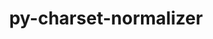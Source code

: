 ---
title: "py-charset-normalizer"
layout: cache
categories: [package, develop-2025-01-19]
meta: {"versions": ["3.3.0"], "compilers": ["gcc@=11.1.0", "gcc@=11.4.0", "gcc@=13.2.0", "gcc@=7.3.1", "gcc@=9.4.0", "oneapi@=2024.2.1"], "oss": ["amzn2", "ubuntu20.04", "ubuntu22.04", "ubuntu24.04"], "platforms": ["linux"], "targets": ["aarch64", "neoverse_v2", "ppc64le", "x86_64_v3"], "stacks": ["aws-isc", "aws-isc-aarch64", "data-vis-sdk", "e4s", "e4s-neoverse-v2", "e4s-oneapi", "e4s-power", "ml-linux-aarch64-cpu", "ml-linux-aarch64-cuda", "ml-linux-x86_64-cpu", "ml-linux-x86_64-cuda", "ml-linux-x86_64-rocm", "root"], "num_specs": 26, "num_specs_by_stack": {"aws-isc-aarch64": 1, "root": 26, "aws-isc": 1, "e4s-power": 4, "data-vis-sdk": 1, "e4s-neoverse-v2": 3, "e4s": 4, "e4s-oneapi": 6, "ml-linux-aarch64-cuda": 3, "ml-linux-aarch64-cpu": 3, "ml-linux-x86_64-rocm": 3, "ml-linux-x86_64-cuda": 3, "ml-linux-x86_64-cpu": 3}}
spec_details: [{"hash": "7s34azd4tcxybrpzony2kvlauvb3gp7z", "compiler": "gcc@=7.3.1", "versions": ["3.3.0"], "os": "amzn2", "platform": "linux", "target": "aarch64", "variants": ["build_system=python_pip"], "stacks": ["aws-isc-aarch64", "root"], "size": "-", "tarball": "https://binaries.spack.io/develop-2025-01-19/build_cache/linux-amzn2-aarch64/gcc-7.3.1/py-charset-normalizer-3.3.0/linux-amzn2-aarch64-gcc-7.3.1-py-charset-normalizer-3.3.0-7s34azd4tcxybrpzony2kvlauvb3gp7z.spack"}, {"hash": "3gw7f45wmdb3n2obyudnzvl46twjqvyc", "compiler": "gcc@=7.3.1", "versions": ["3.3.0"], "os": "amzn2", "platform": "linux", "target": "x86_64_v3", "variants": ["build_system=python_pip"], "stacks": ["root", "aws-isc"], "size": "-", "tarball": "https://binaries.spack.io/develop-2025-01-19/build_cache/linux-amzn2-x86_64_v3/gcc-7.3.1/py-charset-normalizer-3.3.0/linux-amzn2-x86_64_v3-gcc-7.3.1-py-charset-normalizer-3.3.0-3gw7f45wmdb3n2obyudnzvl46twjqvyc.spack"}, {"hash": "i6kpkm2hz3kljy6bm5jdg5rwhgbhzlj7", "compiler": "gcc@=9.4.0", "versions": ["3.3.0"], "os": "ubuntu20.04", "platform": "linux", "target": "ppc64le", "variants": ["build_system=python_pip"], "stacks": ["root", "e4s-power"], "size": "-", "tarball": "https://binaries.spack.io/develop-2025-01-19/build_cache/linux-ubuntu20.04-ppc64le/gcc-9.4.0/py-charset-normalizer-3.3.0/linux-ubuntu20.04-ppc64le-gcc-9.4.0-py-charset-normalizer-3.3.0-i6kpkm2hz3kljy6bm5jdg5rwhgbhzlj7.spack"}, {"hash": "moie43pijjkvjfpzxlxmixvfmaafucaq", "compiler": "gcc@=9.4.0", "versions": ["3.3.0"], "os": "ubuntu20.04", "platform": "linux", "target": "ppc64le", "variants": ["build_system=python_pip"], "stacks": ["root", "e4s-power"], "size": "-", "tarball": "https://binaries.spack.io/develop-2025-01-19/build_cache/linux-ubuntu20.04-ppc64le/gcc-9.4.0/py-charset-normalizer-3.3.0/linux-ubuntu20.04-ppc64le-gcc-9.4.0-py-charset-normalizer-3.3.0-moie43pijjkvjfpzxlxmixvfmaafucaq.spack"}, {"hash": "dxfalrwjqkmhqjpqoqxw6theyshkiug2", "compiler": "gcc@=9.4.0", "versions": ["3.3.0"], "os": "ubuntu20.04", "platform": "linux", "target": "ppc64le", "variants": ["build_system=python_pip"], "stacks": ["root", "e4s-power"], "size": "-", "tarball": "https://binaries.spack.io/develop-2025-01-19/build_cache/linux-ubuntu20.04-ppc64le/gcc-9.4.0/py-charset-normalizer-3.3.0/linux-ubuntu20.04-ppc64le-gcc-9.4.0-py-charset-normalizer-3.3.0-dxfalrwjqkmhqjpqoqxw6theyshkiug2.spack"}, {"hash": "5oakbte6djquf53q554ordwtkpcropey", "compiler": "gcc@=9.4.0", "versions": ["3.3.0"], "os": "ubuntu20.04", "platform": "linux", "target": "ppc64le", "variants": ["build_system=python_pip"], "stacks": ["root", "e4s-power"], "size": "-", "tarball": "https://binaries.spack.io/develop-2025-01-19/build_cache/linux-ubuntu20.04-ppc64le/gcc-9.4.0/py-charset-normalizer-3.3.0/linux-ubuntu20.04-ppc64le-gcc-9.4.0-py-charset-normalizer-3.3.0-5oakbte6djquf53q554ordwtkpcropey.spack"}, {"hash": "aigjzvmempm5hdyxxxlc4v3lhb76hzeu", "compiler": "gcc@=11.1.0", "versions": ["3.3.0"], "os": "ubuntu20.04", "platform": "linux", "target": "x86_64_v3", "variants": ["build_system=python_pip"], "stacks": ["root", "data-vis-sdk"], "size": "-", "tarball": "https://binaries.spack.io/develop-2025-01-19/build_cache/linux-ubuntu20.04-x86_64_v3/gcc-11.1.0/py-charset-normalizer-3.3.0/linux-ubuntu20.04-x86_64_v3-gcc-11.1.0-py-charset-normalizer-3.3.0-aigjzvmempm5hdyxxxlc4v3lhb76hzeu.spack"}, {"hash": "247nmhut3gkqqiocy7nao7zjcaa7legt", "compiler": "gcc@=11.4.0", "versions": ["3.3.0"], "os": "ubuntu22.04", "platform": "linux", "target": "neoverse_v2", "variants": ["build_system=python_pip"], "stacks": ["root", "e4s-neoverse-v2"], "size": "-", "tarball": "https://binaries.spack.io/develop-2025-01-19/build_cache/linux-ubuntu22.04-neoverse_v2/gcc-11.4.0/py-charset-normalizer-3.3.0/linux-ubuntu22.04-neoverse_v2-gcc-11.4.0-py-charset-normalizer-3.3.0-247nmhut3gkqqiocy7nao7zjcaa7legt.spack"}, {"hash": "3acta6wgn4z2fmxxoz33uib25cit2hgl", "compiler": "gcc@=11.4.0", "versions": ["3.3.0"], "os": "ubuntu22.04", "platform": "linux", "target": "neoverse_v2", "variants": ["build_system=python_pip"], "stacks": ["root", "e4s-neoverse-v2"], "size": "-", "tarball": "https://binaries.spack.io/develop-2025-01-19/build_cache/linux-ubuntu22.04-neoverse_v2/gcc-11.4.0/py-charset-normalizer-3.3.0/linux-ubuntu22.04-neoverse_v2-gcc-11.4.0-py-charset-normalizer-3.3.0-3acta6wgn4z2fmxxoz33uib25cit2hgl.spack"}, {"hash": "tntjmtrmubukp5hsykfxlpzrryo6ttvc", "compiler": "gcc@=11.4.0", "versions": ["3.3.0"], "os": "ubuntu22.04", "platform": "linux", "target": "neoverse_v2", "variants": ["build_system=python_pip"], "stacks": ["root", "e4s-neoverse-v2"], "size": "-", "tarball": "https://binaries.spack.io/develop-2025-01-19/build_cache/linux-ubuntu22.04-neoverse_v2/gcc-11.4.0/py-charset-normalizer-3.3.0/linux-ubuntu22.04-neoverse_v2-gcc-11.4.0-py-charset-normalizer-3.3.0-tntjmtrmubukp5hsykfxlpzrryo6ttvc.spack"}, {"hash": "svmgnss2kmuqhhrz6brwijdelwrmmr44", "compiler": "gcc@=11.4.0", "versions": ["3.3.0"], "os": "ubuntu22.04", "platform": "linux", "target": "x86_64_v3", "variants": ["build_system=python_pip"], "stacks": ["root", "e4s"], "size": "-", "tarball": "https://binaries.spack.io/develop-2025-01-19/build_cache/linux-ubuntu22.04-x86_64_v3/gcc-11.4.0/py-charset-normalizer-3.3.0/linux-ubuntu22.04-x86_64_v3-gcc-11.4.0-py-charset-normalizer-3.3.0-svmgnss2kmuqhhrz6brwijdelwrmmr44.spack"}, {"hash": "m6tk5zorjlaqbfjzj32tdf7723ozmxkn", "compiler": "gcc@=11.4.0", "versions": ["3.3.0"], "os": "ubuntu22.04", "platform": "linux", "target": "x86_64_v3", "variants": ["build_system=python_pip"], "stacks": ["root", "e4s"], "size": "-", "tarball": "https://binaries.spack.io/develop-2025-01-19/build_cache/linux-ubuntu22.04-x86_64_v3/gcc-11.4.0/py-charset-normalizer-3.3.0/linux-ubuntu22.04-x86_64_v3-gcc-11.4.0-py-charset-normalizer-3.3.0-m6tk5zorjlaqbfjzj32tdf7723ozmxkn.spack"}, {"hash": "gh4t6lvnpym6mlxt4mlvigbbsopdgxek", "compiler": "gcc@=11.4.0", "versions": ["3.3.0"], "os": "ubuntu22.04", "platform": "linux", "target": "x86_64_v3", "variants": ["build_system=python_pip"], "stacks": ["root", "e4s"], "size": "-", "tarball": "https://binaries.spack.io/develop-2025-01-19/build_cache/linux-ubuntu22.04-x86_64_v3/gcc-11.4.0/py-charset-normalizer-3.3.0/linux-ubuntu22.04-x86_64_v3-gcc-11.4.0-py-charset-normalizer-3.3.0-gh4t6lvnpym6mlxt4mlvigbbsopdgxek.spack"}, {"hash": "afgjmlaor3nrimkaw55kwwqdqsw2ra5s", "compiler": "gcc@=11.4.0", "versions": ["3.3.0"], "os": "ubuntu22.04", "platform": "linux", "target": "x86_64_v3", "variants": ["build_system=python_pip"], "stacks": ["root", "e4s"], "size": "-", "tarball": "https://binaries.spack.io/develop-2025-01-19/build_cache/linux-ubuntu22.04-x86_64_v3/gcc-11.4.0/py-charset-normalizer-3.3.0/linux-ubuntu22.04-x86_64_v3-gcc-11.4.0-py-charset-normalizer-3.3.0-afgjmlaor3nrimkaw55kwwqdqsw2ra5s.spack"}, {"hash": "qgu6prnobv3cqfypzfmnjaap3owji2jp", "compiler": "oneapi@=2024.2.1", "versions": ["3.3.0"], "os": "ubuntu22.04", "platform": "linux", "target": "x86_64_v3", "variants": ["build_system=python_pip"], "stacks": ["root", "e4s-oneapi"], "size": "-", "tarball": "https://binaries.spack.io/develop-2025-01-19/build_cache/linux-ubuntu22.04-x86_64_v3/oneapi-2024.2.1/py-charset-normalizer-3.3.0/linux-ubuntu22.04-x86_64_v3-oneapi-2024.2.1-py-charset-normalizer-3.3.0-qgu6prnobv3cqfypzfmnjaap3owji2jp.spack"}, {"hash": "tf6mxwv3r6vl6g22lqmdhztgvf4tvrek", "compiler": "oneapi@=2024.2.1", "versions": ["3.3.0"], "os": "ubuntu22.04", "platform": "linux", "target": "x86_64_v3", "variants": ["build_system=python_pip"], "stacks": ["root", "e4s-oneapi"], "size": "-", "tarball": "https://binaries.spack.io/develop-2025-01-19/build_cache/linux-ubuntu22.04-x86_64_v3/oneapi-2024.2.1/py-charset-normalizer-3.3.0/linux-ubuntu22.04-x86_64_v3-oneapi-2024.2.1-py-charset-normalizer-3.3.0-tf6mxwv3r6vl6g22lqmdhztgvf4tvrek.spack"}, {"hash": "edo2vfk577djozdnjibhtn52stpzyvvb", "compiler": "oneapi@=2024.2.1", "versions": ["3.3.0"], "os": "ubuntu22.04", "platform": "linux", "target": "x86_64_v3", "variants": ["build_system=python_pip"], "stacks": ["root", "e4s-oneapi"], "size": "-", "tarball": "https://binaries.spack.io/develop-2025-01-19/build_cache/linux-ubuntu22.04-x86_64_v3/oneapi-2024.2.1/py-charset-normalizer-3.3.0/linux-ubuntu22.04-x86_64_v3-oneapi-2024.2.1-py-charset-normalizer-3.3.0-edo2vfk577djozdnjibhtn52stpzyvvb.spack"}, {"hash": "jvidntfu72ep7ouf7nq2vobnindinurq", "compiler": "oneapi@=2024.2.1", "versions": ["3.3.0"], "os": "ubuntu22.04", "platform": "linux", "target": "x86_64_v3", "variants": ["build_system=python_pip"], "stacks": ["root", "e4s-oneapi"], "size": "-", "tarball": "https://binaries.spack.io/develop-2025-01-19/build_cache/linux-ubuntu22.04-x86_64_v3/oneapi-2024.2.1/py-charset-normalizer-3.3.0/linux-ubuntu22.04-x86_64_v3-oneapi-2024.2.1-py-charset-normalizer-3.3.0-jvidntfu72ep7ouf7nq2vobnindinurq.spack"}, {"hash": "24avoxnzcqm35qpfwcykmjgpx5qrf6ou", "compiler": "oneapi@=2024.2.1", "versions": ["3.3.0"], "os": "ubuntu22.04", "platform": "linux", "target": "x86_64_v3", "variants": ["build_system=python_pip"], "stacks": ["root", "e4s-oneapi"], "size": "-", "tarball": "https://binaries.spack.io/develop-2025-01-19/build_cache/linux-ubuntu22.04-x86_64_v3/oneapi-2024.2.1/py-charset-normalizer-3.3.0/linux-ubuntu22.04-x86_64_v3-oneapi-2024.2.1-py-charset-normalizer-3.3.0-24avoxnzcqm35qpfwcykmjgpx5qrf6ou.spack"}, {"hash": "dlxpaj2at6yqki3qtexw34nflwfzcsfp", "compiler": "oneapi@=2024.2.1", "versions": ["3.3.0"], "os": "ubuntu22.04", "platform": "linux", "target": "x86_64_v3", "variants": ["build_system=python_pip"], "stacks": ["root", "e4s-oneapi"], "size": "-", "tarball": "https://binaries.spack.io/develop-2025-01-19/build_cache/linux-ubuntu22.04-x86_64_v3/oneapi-2024.2.1/py-charset-normalizer-3.3.0/linux-ubuntu22.04-x86_64_v3-oneapi-2024.2.1-py-charset-normalizer-3.3.0-dlxpaj2at6yqki3qtexw34nflwfzcsfp.spack"}, {"hash": "2u3wvhpuxezxmpshmcitdaqpiyav2lxn", "compiler": "gcc@=13.2.0", "versions": ["3.3.0"], "os": "ubuntu24.04", "platform": "linux", "target": "aarch64", "variants": ["build_system=python_pip"], "stacks": ["root", "ml-linux-aarch64-cuda", "ml-linux-aarch64-cpu"], "size": "-", "tarball": "https://binaries.spack.io/develop-2025-01-19/build_cache/linux-ubuntu24.04-aarch64/gcc-13.2.0/py-charset-normalizer-3.3.0/linux-ubuntu24.04-aarch64-gcc-13.2.0-py-charset-normalizer-3.3.0-2u3wvhpuxezxmpshmcitdaqpiyav2lxn.spack"}, {"hash": "dqsxjpdu2jr4efls6xrenw3mosc2tp4y", "compiler": "gcc@=13.2.0", "versions": ["3.3.0"], "os": "ubuntu24.04", "platform": "linux", "target": "aarch64", "variants": ["build_system=python_pip"], "stacks": ["root", "ml-linux-aarch64-cuda", "ml-linux-aarch64-cpu"], "size": "-", "tarball": "https://binaries.spack.io/develop-2025-01-19/build_cache/linux-ubuntu24.04-aarch64/gcc-13.2.0/py-charset-normalizer-3.3.0/linux-ubuntu24.04-aarch64-gcc-13.2.0-py-charset-normalizer-3.3.0-dqsxjpdu2jr4efls6xrenw3mosc2tp4y.spack"}, {"hash": "bgzbssdfku3gvqxwad3fbujsstzuijp4", "compiler": "gcc@=13.2.0", "versions": ["3.3.0"], "os": "ubuntu24.04", "platform": "linux", "target": "aarch64", "variants": ["build_system=python_pip"], "stacks": ["root", "ml-linux-aarch64-cuda", "ml-linux-aarch64-cpu"], "size": "-", "tarball": "https://binaries.spack.io/develop-2025-01-19/build_cache/linux-ubuntu24.04-aarch64/gcc-13.2.0/py-charset-normalizer-3.3.0/linux-ubuntu24.04-aarch64-gcc-13.2.0-py-charset-normalizer-3.3.0-bgzbssdfku3gvqxwad3fbujsstzuijp4.spack"}, {"hash": "s3uzpg4kmtrtwtvz675czhmm6mfibnmu", "compiler": "gcc@=13.2.0", "versions": ["3.3.0"], "os": "ubuntu24.04", "platform": "linux", "target": "x86_64_v3", "variants": ["build_system=python_pip"], "stacks": ["root", "ml-linux-x86_64-rocm", "ml-linux-x86_64-cuda", "ml-linux-x86_64-cpu"], "size": "-", "tarball": "https://binaries.spack.io/develop-2025-01-19/build_cache/linux-ubuntu24.04-x86_64_v3/gcc-13.2.0/py-charset-normalizer-3.3.0/linux-ubuntu24.04-x86_64_v3-gcc-13.2.0-py-charset-normalizer-3.3.0-s3uzpg4kmtrtwtvz675czhmm6mfibnmu.spack"}, {"hash": "lfrnexuxvqkqtwwnkofouw5mvpi6lcro", "compiler": "gcc@=13.2.0", "versions": ["3.3.0"], "os": "ubuntu24.04", "platform": "linux", "target": "x86_64_v3", "variants": ["build_system=python_pip"], "stacks": ["root", "ml-linux-x86_64-rocm", "ml-linux-x86_64-cuda", "ml-linux-x86_64-cpu"], "size": "-", "tarball": "https://binaries.spack.io/develop-2025-01-19/build_cache/linux-ubuntu24.04-x86_64_v3/gcc-13.2.0/py-charset-normalizer-3.3.0/linux-ubuntu24.04-x86_64_v3-gcc-13.2.0-py-charset-normalizer-3.3.0-lfrnexuxvqkqtwwnkofouw5mvpi6lcro.spack"}, {"hash": "zbq6rejyklm3kfboc5clihjaryfsiufe", "compiler": "gcc@=13.2.0", "versions": ["3.3.0"], "os": "ubuntu24.04", "platform": "linux", "target": "x86_64_v3", "variants": ["build_system=python_pip"], "stacks": ["root", "ml-linux-x86_64-rocm", "ml-linux-x86_64-cuda", "ml-linux-x86_64-cpu"], "size": "-", "tarball": "https://binaries.spack.io/develop-2025-01-19/build_cache/linux-ubuntu24.04-x86_64_v3/gcc-13.2.0/py-charset-normalizer-3.3.0/linux-ubuntu24.04-x86_64_v3-gcc-13.2.0-py-charset-normalizer-3.3.0-zbq6rejyklm3kfboc5clihjaryfsiufe.spack"}]
---